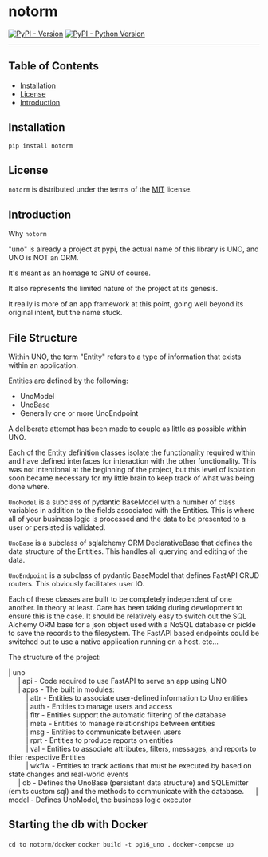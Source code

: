 # notorm

[![PyPI - Version](https://img.shields.io/pypi/v/notorm.svg)](https://pypi.org/project/notorm)
[![PyPI - Python Version](https://img.shields.io/pypi/pyversions/notorm.svg)](https://pypi.org/project/notorm)

-----

## Table of Contents

- [Installation](#installation)
- [License](#license)
- [Introduction](#introduction)

## Installation

```console
pip install notorm
```

## License

`notorm` is distributed under the terms of the [MIT](https://spdx.org/licenses/MIT.html) license.

## Introduction

Why `notorm`

"uno" is already a project at pypi, the actual name of this library is UNO, and UNO is NOT an ORM.

It's meant as an homage to GNU of course.

It also represents the limited nature of the project at its genesis.

It really is more of an app framework at this point, going well beyond its original intent, but the name stuck.

## File Structure

Within UNO, the term "Entity" refers to a type of information that exists within an application.  

Entities are defined by the following:

- UnoModel
- UnoBase
- Generally one or more UnoEndpoint

A deliberate attempt has been made to couple as little as possible within UNO.  

Each of the Entity definition classes isolate the functionality required within and have defined interfaces for interaction with the other functionality.  This was not intentional at the beginning of the project, but this level of isolation soon became necessary for my little brain to keep track of what was being done where.  

`UnoModel` is a subclass of pydantic BaseModel with a number of class variables in addition to the fields associated with the Entities. This is where all of your business logic is processed and the data to be presented to a user or persisted is validated.

`UnoBase` is a subclass of sqlalchemy ORM DeclarativeBase that defines the data structure of the Entities.  This handles all querying and editing of the data.

`UnoEndpoint` is a subclass of pydantic BaseModel that defines FastAPI CRUD routers.  This obviously facilitates user IO.

Each of these classes are built to be completely independent of one another.  In theory at least.  Care has been taking during development to ensure this is the case.  It should be relatively easy to switch out the SQL Alchemy ORM base for a json object used with a NoSQL database or pickle to save the records to the filesystem.  The FastAPI based endpoints could be switched out to use a native application running on a host.  etc...   

The structure of the project:

| uno  
&nbsp;&nbsp;&nbsp;&nbsp;
| api - Code required to use FastAPI to serve an app using UNO  
&nbsp;&nbsp;&nbsp;&nbsp;
    | apps  - The built in modules:  
&nbsp;&nbsp;&nbsp;&nbsp;&nbsp;&nbsp;&nbsp;&nbsp;
        | attr - Entities to associate user-defined information to Uno entities  
&nbsp;&nbsp;&nbsp;&nbsp;&nbsp;&nbsp;&nbsp;&nbsp;
        | auth - Entities to manage users and access  
&nbsp;&nbsp;&nbsp;&nbsp;&nbsp;&nbsp;&nbsp;&nbsp;
        | fltr - Entities support the automatic filtering of the database  
&nbsp;&nbsp;&nbsp;&nbsp;&nbsp;&nbsp;&nbsp;&nbsp;
        | meta - Entities to manage relationships between entities  
&nbsp;&nbsp;&nbsp;&nbsp;&nbsp;&nbsp;&nbsp;&nbsp;
        | msg - Entities to communicate between users  
&nbsp;&nbsp;&nbsp;&nbsp;&nbsp;&nbsp;&nbsp;&nbsp;
        | rprt - Entities to produce reports on entities  
&nbsp;&nbsp;&nbsp;&nbsp;&nbsp;&nbsp;&nbsp;&nbsp;
        | val - Entities to associate attributes, filters, messages, and reports to thier respective Entities  
&nbsp;&nbsp;&nbsp;&nbsp;&nbsp;&nbsp;&nbsp;&nbsp;
        | wkflw - Entities to track actions that must be executed by based on state changes and real-world events  
&nbsp;&nbsp;&nbsp;&nbsp;
    | db - Defines the UnoBase (persistant data structure) and SQLEmitter (emits custom sql) and the methods to communicate with the database.
&nbsp;&nbsp;&nbsp;&nbsp;
    | model - Defines UnoModel, the business logic executor  

## Starting the db with Docker

`cd to notorm/docker`
`docker build -t pg16_uno .`
`docker-compose up`
